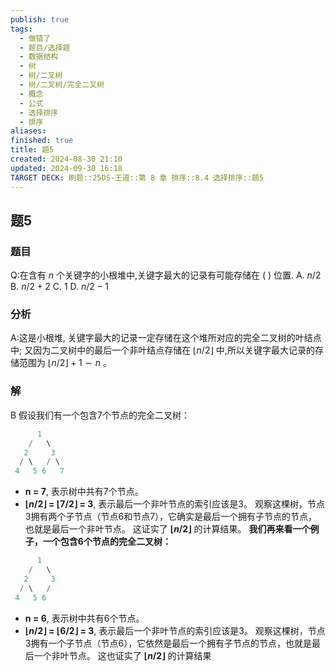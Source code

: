 ```yaml
---
publish: true
tags:
  - 做错了
  - 题目/选择题
  - 数据结构
  - 树
  - 树/二叉树
  - 树/二叉树/完全二叉树
  - 概念
  - 公式
  - 选择排序
  - 排序
aliases: 
finished: true
title: 题5
created: 2024-08-30 21:10
updated: 2024-09-30 16:18
TARGET DECK: 刷题::25DS-王道::第 8 章 排序::8.4 选择排序::题5
---
```

## 题5
### 题目
Q:在含有 $n$ 个关键字的小根堆中,关键字最大的记录有可能存储在 ( ) 位置.
A. $n/2$ 
B. $n/2 + 2$
C. 1 
D. $n/2 - 1$
### 分析
A:这是小根堆, 关键字最大的记录一定存储在这个堆所对应的完全二叉树的叶结点中; 
又因为二叉树中的最后一个非叶结点存储在 $\lfloor n/2\rfloor$ 中,所以关键字最大记录的存储范围为 $\lfloor n/2\rfloor  + 1 \sim  n$ 。
### 解
B
假设我们有一个包含7个节点的完全二叉树：
```cpp
      1
    /   \
   2     3
  / \   / \
 4   5 6   7 
```
- **n = 7**, 表示树中共有7个节点。
- **$\lfloor n/2 \rfloor$ = $\lfloor 7/2 \rfloor$ = 3**, 表示最后一个非叶节点的索引应该是3。
观察这棵树，节点3拥有两个子节点（节点6和节点7），它确实是最后一个拥有子节点的节点，也就是最后一个非叶节点。 这证实了 **$\lfloor n/2 \rfloor$** 的计算结果。
**我们再来看一个例子，一个包含6个节点的完全二叉树：**
```cpp
      1
    /   \
   2     3
  / \   / 
 4   5 6   
```
- **n = 6**, 表示树中共有6个节点。
- **$\lfloor n/2 \rfloor$ = $\lfloor 6/2 \rfloor$ = 3**, 表示最后一个非叶节点的索引应该是3。
观察这棵树，节点3拥有一个子节点（节点6），它依然是最后一个拥有子节点的节点，也就是最后一个非叶节点。 这也证实了 **$\lfloor n/2 \rfloor$** 的计算结果
<!--ID: 1727859179512-->

